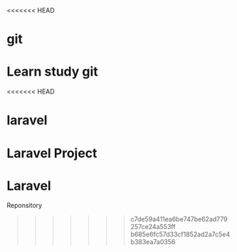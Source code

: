 <<<<<<< HEAD
# git
Learn study git 
=======
<<<<<<< HEAD
# laravel
Laravel Project
=======
# Laravel
Reponsitory
>>>>>>> c7de59a411ea6be747be62ad779257ce24a553ff
>>>>>>> b685e6fc57d33cf1852ad2a7c5e4b383ea7a0356

